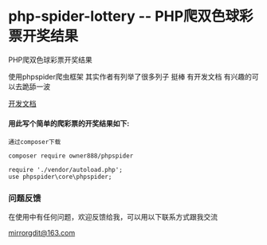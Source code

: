 # php-spider-lottery -- PHP爬双色球彩票开奖结果
PHP爬双色球彩票开奖结果

使用phpspider爬虫框架 其实作者有列举了很多列子 挺棒
有开发文档 有兴趣的可以去跪舔一波

[开发文档](http://doc.phpspider.org)


#### 用此写个简单的爬彩票的开奖结果如下:    
```
通过composer下载

composer require owner888/phpspider

require './vendor/autoload.php';
use phpspider\core\phpspider;

```
### 问题反馈

在使用中有任何问题，欢迎反馈给我，可以用以下联系方式跟我交流

mirrorgdit@163.com
